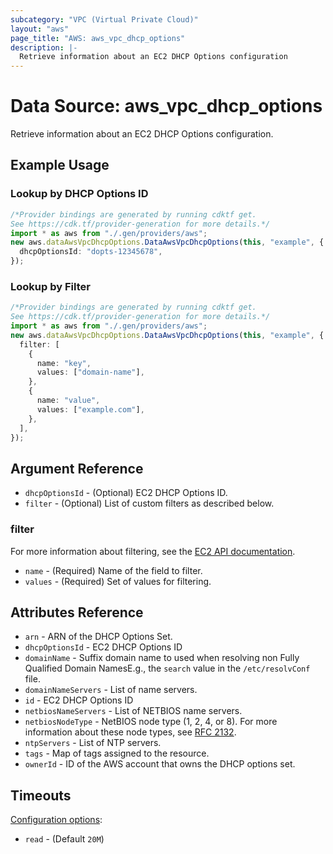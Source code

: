 ```yaml
---
subcategory: "VPC (Virtual Private Cloud)"
layout: "aws"
page_title: "AWS: aws_vpc_dhcp_options"
description: |-
  Retrieve information about an EC2 DHCP Options configuration
---
```


# Data Source: aws\_vpc\_dhcp\_options

Retrieve information about an EC2 DHCP Options configuration.

## Example Usage

### Lookup by DHCP Options ID

```typescript
/*Provider bindings are generated by running cdktf get.
See https://cdk.tf/provider-generation for more details.*/
import * as aws from "./.gen/providers/aws";
new aws.dataAwsVpcDhcpOptions.DataAwsVpcDhcpOptions(this, "example", {
  dhcpOptionsId: "dopts-12345678",
});

```

### Lookup by Filter

```typescript
/*Provider bindings are generated by running cdktf get.
See https://cdk.tf/provider-generation for more details.*/
import * as aws from "./.gen/providers/aws";
new aws.dataAwsVpcDhcpOptions.DataAwsVpcDhcpOptions(this, "example", {
  filter: [
    {
      name: "key",
      values: ["domain-name"],
    },
    {
      name: "value",
      values: ["example.com"],
    },
  ],
});

```

## Argument Reference

* `dhcpOptionsId` - (Optional) EC2 DHCP Options ID.
* `filter` - (Optional) List of custom filters as described below.

### filter

For more information about filtering, see the [EC2 API documentation](https://docs.aws.amazon.com/AWSEC2/latest/APIReference/API_DescribeDhcpOptions.html).

* `name` - (Required) Name of the field to filter.
* `values` - (Required) Set of values for filtering.

## Attributes Reference

* `arn` - ARN of the DHCP Options Set.
* `dhcpOptionsId` - EC2 DHCP Options ID
* `domainName` - Suffix domain name to used when resolving non Fully Qualified Domain NamesE.g., the `search` value in the `/etc/resolvConf` file.
* `domainNameServers` - List of name servers.
* `id` - EC2 DHCP Options ID
* `netbiosNameServers` - List of NETBIOS name servers.
* `netbiosNodeType` - NetBIOS node type (1, 2, 4, or 8). For more information about these node types, see [RFC 2132](http://www.ietf.org/rfc/rfc2132.txt).
* `ntpServers` - List of NTP servers.
* `tags` - Map of tags assigned to the resource.
* `ownerId` - ID of the AWS account that owns the DHCP options set.

## Timeouts

[Configuration options](https://developer.hashicorp.com/terraform/language/resources/syntax#operation-timeouts):

* `read` - (Default `20M`)
